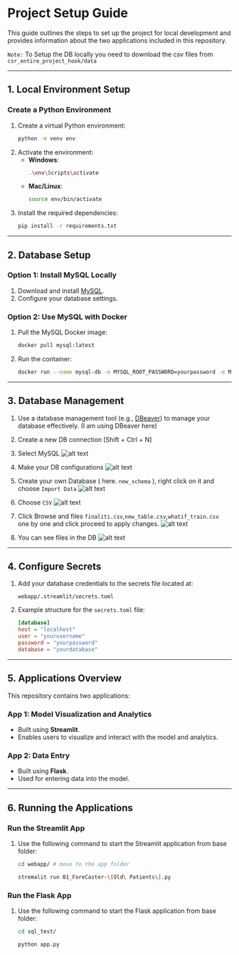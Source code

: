 
# Project Setup Guide

This guide outlines the steps to set up the project for local development and provides information about the two applications included in this repository.

`Note:` To Setup the DB locally you need to download the csv files from `csr_entire_project_hook/data`

---

## **1. Local Environment Setup**

### Create a Python Environment
1. Create a virtual Python environment:
   ```bash
   python -m venv env
   ```
2. Activate the environment:
   - **Windows**:
     ```bash
     .\env\Scripts\activate
     ```
   - **Mac/Linux**:
     ```bash
     source env/bin/activate
     ```
3. Install the required dependencies:
   ```bash
   pip install -r requirements.txt
   ```

---

## **2. Database Setup**

### Option 1: Install MySQL Locally
1. Download and install [MySQL](https://www.mysql.com/downloads/).
2. Configure your database settings.

### Option 2: Use MySQL with Docker
1. Pull the MySQL Docker image:
   ```bash
   docker pull mysql:latest
   ```
2. Run the container:
   ```bash
   docker run --name mysql-db -e MYSQL_ROOT_PASSWORD=yourpassword -e MYSQL_DATABASE=yourdatabase -p 3306:3306 -d mysql:latest
   ```

---

## **3. Database Management**

1. Use a database management tool (e.g., [DBeaver](https://dbeaver.io/)) to manage your database effectively.
(I am using DBeaver here)

2. Create a new DB connection [Shift + Ctrl + N]

3. Select MySQL
![alt text](image-2.png)

4. Make your DB configurations
![alt text](image-1.png)

5. Create your own Database ( here. `new_schema` ), right click on it and choose `Import Data`
![alt text](image.png)

6. Choose `CSV`
![alt text](image-3.png)

7. Click Browse and files `finaliti.csv`,`new_table.csv`,`whatif_train.csv` one by one and click proceed to apply changes.
![alt text](image-6.png)

8. You can see files in the DB
![alt text](image-7.png)
---

## **4. Configure Secrets**

1. Add your database credentials to the secrets file located at:
   ```
   webapp/.streamlit/secrets.toml
   ```
2. Example structure for the `secrets.toml` file:
   ```toml
   [database]
   host = "localhost"
   user = "yourusername"
   password = "yourpassword"
   database = "yourdatabase"
   ```

---

## **5. Applications Overview**

This repository contains two applications:

### **App 1: Model Visualization and Analytics**
- Built using **Streamlit**.
- Enables users to visualize and interact with the model and analytics.

### **App 2: Data Entry**
- Built using **Flask**.
- Used for entering data into the model.

---

## **6. Running the Applications**

### Run the Streamlit App
1. Use the following command to start the Streamlit application from base folder:
   ```bash
   cd webapp/ # move to the app folder
   ```
   ```bash
   stremalit run 01_ForeCaster-\[Old\ Patients\].py
   ```

### Run the Flask App
1. Use the following command to start the Flask application from base folder:
   ```bash
   cd sql_test/
   ```
   ```bash
   python app.py
   ```
